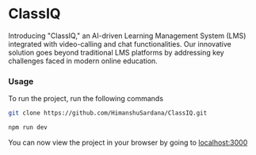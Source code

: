 # ClassIQ
Introducing "ClassIQ," an AI-driven Learning Management System (LMS) integrated with video-calling and chat functionalities. Our innovative solution goes beyond traditional LMS platforms by addressing key challenges faced in modern online education.

### Usage
To run the project, run the following commands
```bash
git clone https://github.com/HimanshuSardana/ClassIQ.git
```
```bash
npm run dev
```
You can now view the project in your browser by going to [localhost:3000](localhost:3000)
